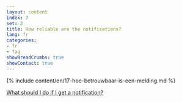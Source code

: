```yaml
---
layout: content
index: 7
set: 2
title: How reliable are the notifications?
lang: fr
categories:
- fr
- faq
showBreadCrumbs: true
showContact: true
---
```

{% include content/en/17-hoe-betrouwbaar-is-een-melding.md %}

[What should I do if I get a notification?](/fr/faq/3-wat-als/)
